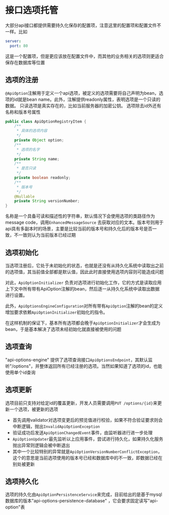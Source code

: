 # 接口选项托管

大部分api接口都提供需要持久化保存的配置项，注意这里的配置项和配置文件不一样。比如

```yaml
server:
  port: 80
```

这是一个配置项，但是更应该放在配置文件中，而其他的业务相关的选项则更适合保存在数据库等位置

## 选项的注册

`@ApiOption`注解用于定义一个api选项，被定义的选项需要将自己声明为bean，选项的id就是bean
name。此外，注解提供readonly属性，表明选项是一个只读的数据。 只读选项是真实存在的，比如当前服务器的加密公钥。
选项除去id外还有名称和版本号属性

```java
public class ApiOptionRegistryItem {
    /**
     * 具体的选项内容
     */
    private Object option;
    /**
     * 选项的名字
     */
    private String name;
    /**
     * 是否只读
     */
    private boolean readonly;
    /**
     * 版本号
     */
    @Nullable
    private String versionNumber;
}
```

名称是一个具备可读和描述性的字符串，默认情况下会使用选项的类路径作为message code，调用`EnhancedMessageSource`
去获取对应的文本。版本号则用于api具有多副本时的场景，主要是比较当前的版本号和持久化后的版本号是否一致，不一致则认为当前版本已经过期

## 选项初始化

当选项注册后，它处于未初始化的状态，也就是还没有从持久化系统中读取出之前的选项值，其当前值全部都是默认值，因此此时直接使用选项内容则可能造成问题

对此，`ApiOptionInitializer`
负责对选项进行初始化工作，它的方式是读取应用上下文中所有带有ApiOption注解的bean，然后逐一从持久化系统中读取出数据进行设置。

此外，`ApiOptionsEngineConfiguration`对所有带有`ApiOption`注解的bean的定义增加要求依赖`ApiOptionInitializer`初始化的指令。

在这样机制的保证下，基本所有选项都会晚于`ApiOptionInitializer`才会生成为bean，于是基本解决了选项未经初始化就直接被使用的问题

## 选项查询

"api-options-engine" 提供了选项查询接口`ApiOptionsEndpoint`，其默认监听"/options"，并整体返回所有已经注册的选项。当然如果知道了选项的id，也能使用单个id查询

## 选项更新

选项目前只支持对给定id的覆盖更新，开发人员需要调用`PUT /options/{id}`来更新一个选项，被更新的选项

* 首先调用validator对选项变更后的预览值进行校验，如果不符合验证要求则会中断逻辑，抛出`InvalidApiOptionException`
* 验证成功后发送`ApiOptionChangedEvent`事件，由监听器进行进一步处理
* `ApiOptionUpdater`最先监听以上应用事件，尝试进行持久化，如果持久化服务抛出异常则逻辑会被中断退出
* 其中一个比较特别的异常就是`ApiOptionVersionNumberConflictException`，这个的意思是当前选项使用的版本号已经和数据库中的不一致，即数据已经在别处被更新

## 选项持久化

选项的持久化由`ApiOptionPersistenceService`来完成，目前给出的是基于mysql数据库的版本"api-options-persistence-database"
，它会要求固定读写"api-option"表